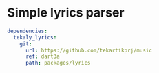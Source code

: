 # Simple lyrics parser

```yaml
dependencies:
  tekaly_lyrics:
    git:
      url: https://github.com/tekartikprj/music
      ref: dart3a
      path: packages/lyrics
```